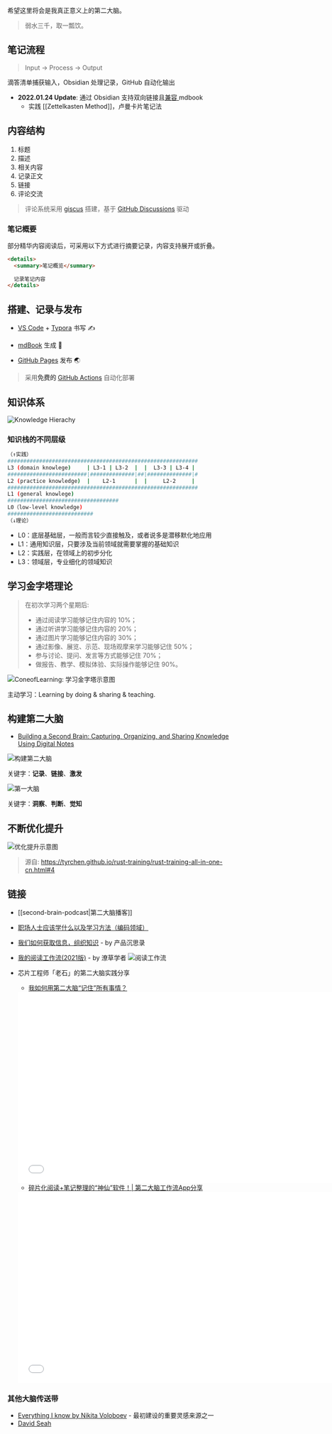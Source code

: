 希望这里将会是我真正意义上的第二大脑。

> 弱水三千，取一瓢饮。

## 笔记流程

> Input -> Process -> Output

滴答清单捕获输入，Obsidian 处理记录，GitHub 自动化输出

- **2022.01.24 Update**:  通过 Obsidian 支持双向链接且[兼容 ](https://github.com/zoni/obsidian-export)mdbook
	- 实践 [[Zettelkasten Method]]，卢曼卡片笔记法

## 内容结构

1. 标题
2. 描述
3. 相关内容
4. 记录正文
5. 链接
6. 评论交流

> 评论系统采用 [giscus](https://giscus.app/) 搭建，基于 [GitHub Discussions](https://docs.github.com/discussions) 驱动

### 笔记概要

部分精华内容阅读后，可采用以下方式进行摘要记录，内容支持展开或折叠。
```html
<details>
  <summary>笔记概览</summary>
  
  记录笔记内容
</details>
```

## 搭建、记录与发布

- [VS Code](https://code.visualstudio.com/) + [Typora](https://typora.io/) 书写 ✍️

- [mdBook](https://github.com/rust-lang/mdBook) 生成 🧰

- [GitHub Pages](https://pages.github.com/) 发布 🌏

> 采用**免费的** [GitHub Actions](https://github.com/features/actions) 自动化部署

## 知识体系

![Knowledge Hierachy](./assets/knowledge_hierarchy.png)

### 知识栈的不同层级

```bash
（↑实践）
############################################################
L3 (domain knowlege)     | L3-1 | L3-2  |  |  L3-3 | L3-4 | 
#########################|##############|##|##############|#
L2 (practice knowledge)  |    L2-1      |  |     L2-2     | 
############################################################
L1 (general knowlege)
###################################
L0（low-level knowledge)
###########################
（↓理论）
```

* L0：底层基础层，一般而言较少直接触及，或者说多是潜移默化地应用
* L1：通用知识层，只要涉及当前领域就需要掌握的基础知识
* L2：实践层，在领域上的初步分化
* L3：领域层，专业细化的领域知识

## 学习金字塔理论

> 在初次学习两个星期后:
> - 通过阅读学习能够记住内容的 10%；
> - 通过听讲学习能够记住内容的 20%；
> - 通过图片学习能够记住内容的 30%；
> - 通过影像、展览、示范、现场观摩来学习能够记住 50%；
> - 参与讨论、提问、发言等方式能够记住 70%；
> - 做报告、教学、模拟体验、实际操作能够记住 90%。

![ConeofLearning: 学习金字塔示意图](./assets/cone_of_learning.png)

主动学习：Learning by doing & sharing & teaching.

## 构建第二大脑

- [Building a Second Brain: Capturing, Organizing, and Sharing Knowledge Using Digital Notes](https://www.youtube.com/watch?v=SjZSy8s2VEE)

![构建第二大脑](./assets/building_second_brain_methodology.jpg)

关键字：**记录**、**链接**、**激发**

![第一大脑](./assets/first_brain_for_situational_awareness.jpg)

关键字：**洞察**、**判断**、**觉知**

## 不断优化提升

![优化提升示意图](./assets/improvement_cycle.png)

> 源自: https://tyrchen.github.io/rust-training/rust-training-all-in-one-cn.html#4 

## 链接 

- [[second-brain-podcast|第二大脑播客]]
- [职场人士应该学什么以及学习方法（编码领域）](https://jingwei.link/2020/04/05/learning-methodology.html)
- [我们如何获取信息，组织知识](https://mp.weixin.qq.com/s/0tLF_cTbLGgQr1_-kNPFXg) - by 产品沉思录
- [我的阅读工作流(2021版)](https://mp.weixin.qq.com/s/lioyPd8RRv3XUyTkaJFDDQ) - by 潦草学者
  ![阅读工作流](./assets/reading_flow.webp)

- 芯片工程师「老石」的第二大脑实践分享
  - [我如何用第二大脑“记住”所有事情？](https://www.bilibili.com/video/BV1Hq4y157rK?share_source=copy_web)
  <iframe width="712" height="430" src="//player.bilibili.com/player.html?aid=548620289&bvid=BV1Hq4y157rK&cid=424202060&page=1" scrolling="no" border="0" frameborder="no" framespacing="0" allowfullscreen="true"> </iframe>
  
  - [碎片化阅读+笔记整理的“神仙”软件！| 第二大脑工作流App分享](https://www.bilibili.com/video/BV1db4y1b7w5?share_source=copy_web)
  <iframe width="712" height="430" src="//player.bilibili.com/player.html?aid=633913153&bvid=BV1db4y1b7w5&cid=436171563&page=1" scrolling="no" border="0" frameborder="no" framespacing="0" allowfullscreen="true"> </iframe>

### 其他大脑传送带

- [Everything I know by Nikita Voloboev](https://wiki.nikitavoloboev.xyz/) - 最初建设的重要灵感来源之一
- [David Seah](https://davidseah.gitbook.io/davidseah/)
